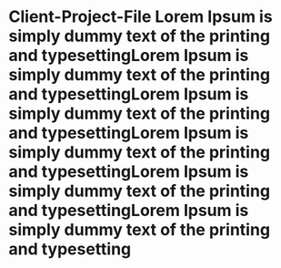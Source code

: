 # Client-Project-File Lorem Ipsum is simply dummy text of the printing and typesettingLorem Ipsum is simply dummy text of the printing and typesettingLorem Ipsum is simply dummy text of the printing and typesettingLorem Ipsum is simply dummy text of the printing and typesettingLorem Ipsum is simply dummy text of the printing and typesettingLorem Ipsum is simply dummy text of the printing and typesetting
